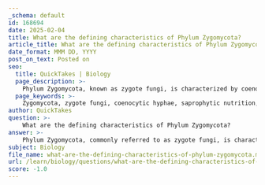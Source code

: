 ```yaml
---
_schema: default
id: 168694
date: 2025-02-04
title: What are the defining characteristics of Phylum Zygomycota?
article_title: What are the defining characteristics of Phylum Zygomycota?
date_format: MMM DD, YYYY
post_on_text: Posted on
seo:
  title: QuickTakes | Biology
  page_description: >-
    Phylum Zygomycota, known as zygote fungi, is characterized by coenocytic hyphae, saprophytic nutrition, and unique reproductive structures including sporangiospores and zygospores, playing a vital role in decomposition and nutrient cycling within ecosystems.
  page_keywords: >-
    Zygomycota, zygote fungi, coenocytic hyphae, saprophytic nutrition, sporangiospores, zygospores, black bread mold, Rhizopus stolonifer, fungal reproduction, ecological significance, decomposers, hyphal structure, reproduction, nutrient cycling
author: QuickTakes
question: >-
    What are the defining characteristics of Phylum Zygomycota?
answer: >-
    Phylum Zygomycota, commonly referred to as zygote fungi, is characterized by several defining features that distinguish it from other fungal phyla. Here are the key characteristics of Zygomycota:\n\n1. **Hyphal Structure**: \n   - Zygomycota typically possess coenocytic (aseptate) hyphae, which means their hyphae lack cross walls (septa). This results in multinucleate cells, allowing for the rapid growth and spread of the organism.\n\n2. **Nutritional Mode**: \n   - Members of this phylum are primarily saprophytic, meaning they feed on decaying organic matter. They play a crucial role in decomposition and nutrient cycling in ecosystems.\n\n3. **Reproductive Structures**:\n   - **Asexual Reproduction**: This occurs through the formation of sporangiospores, which are produced in sporangia. These spores are typically dispersed by air or water, allowing for colonization of new substrates.\n   - **Sexual Reproduction**: Zygomycota reproduce sexually by the fusion of specialized hyphae from two different mating types. This process leads to the formation of zygospores, which are thick-walled and can withstand unfavorable environmental conditions.\n\n4. **Examples**: \n   - A well-known representative of this phylum is *Rhizopus stolonifer*, commonly known as black bread mold. It reproduces asexually by producing sporangiospores and can also reproduce sexually by forming zygospores.\n\n5. **Ecological Role**: \n   - Zygomycota are important decomposers in their ecosystems, breaking down complex organic materials and recycling nutrients back into the soil.\n\nIn summary, the defining characteristics of Phylum Zygomycota include coenocytic hyphae, saprophytic nutrition, the production of sporangiospores for asexual reproduction, and zygospores for sexual reproduction. These features contribute to their ecological significance as decomposers.
subject: Biology
file_name: what-are-the-defining-characteristics-of-phylum-zygomycota.md
url: /learn/biology/questions/what-are-the-defining-characteristics-of-phylum-zygomycota
score: -1.0
---
```


&nbsp;